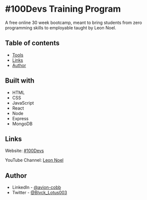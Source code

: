 # #100Devs Training Program

A free online 30 week bootcamp, meant to bring students from zero programming skills to employable taught by Leon Noel.

## Table of contents

- [Tools](#built-with)
- [Links](#links)
- [Author](#author)

## Built with

- HTML
- CSS
- JavaScript
- React
- Node
- Express
- MongoDB


## Links

Website: [#100Devs](https://leonnoel.com/100devs/)

YouTube Channel: [Leon Noel](https://www.youtube.com/@learnwithleon)

## Author

- LinkedIn - [@avion-cobb](https://www.linkedin.com/in/avion-cobb/)
- Twitter - [@Blvck_Lotus003](https://twitter.com/Blvck_Lotus003)
